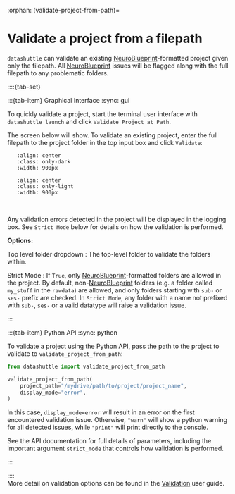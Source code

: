 :orphan:
(validate-project-from-path)=

# Validate a project from a filepath

``datashuttle`` can validate an existing
[NeuroBlueprint](https://neuroblueprint.neuroinformatics.dev/latest/index.html)-formatted project given only the filepath.
All [NeuroBlueprint](https://neuroblueprint.neuroinformatics.dev/latest/index.html) issues will be flagged along with the full filepath
to any problematic folders.

::::{tab-set}

:::{tab-item} Graphical Interface
:sync: gui

To quickly validate a project, start the terminal user interface with
``datashuttle launch`` and click ``Validate Project at Path``.

The screen below will show. To validate an existing project,
enter the full filepath to the project folder in the top input box
and click ``Validate``:

```{image} /_static/screenshots/how-to-quick-validate-project-dark.png
   :align: center
   :class: only-dark
   :width: 900px
```
```{image} /_static/screenshots/how-to-quick-validate-project-light.png
   :align: center
   :class: only-light
   :width: 900px
```
<br>

Any validation errors detected in the project will be displayed in the logging box.
See ``Strict Mode`` below for details on how the validation is performed.

**Options:**

Top level folder dropdown
: The top-level folder to validate the folders within.

Strict Mode
: If `True`, only [NeuroBlueprint](https://neuroblueprint.neuroinformatics.dev/latest/index.html)-formatted folders are allowed
in the project. By default, non-[NeuroBlueprint](https://neuroblueprint.neuroinformatics.dev/latest/index.html) folders (e.g. a folder
called `my_stuff` in the `rawdata`) are allowed, and only folders
starting with `sub-` or `ses-` prefix are checked. In `Strict Mode`,
any folder with a name not prefixed with `sub-`, `ses-` or a valid datatype will
raise a validation issue.

:::

:::{tab-item} Python API
:sync: python

To validate a project using the Python API, pass the path
to the project to validate to ``validate_project_from_path``:

```python
from datashuttle import validate_project_from_path

validate_project_from_path(
    project_path="/mydrive/path/to/project/project_name",
    display_mode="error",
)

```

In this case, `display_mode=error` will result in an error on the first encountered validation issue.
Otherwise, `"warn"` will show a python warning for all detected issues, while `"print"` will print directly to the console.

See the [](validate_project_from_path()) API documentation
for full details of parameters, including the important argument ``strict_mode``
that controls how validation is performed.

:::

::::
\
More detail on validation options can be found in the [Validation](tutorial-validation) user guide.
